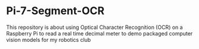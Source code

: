 # Pi-7-Segment-OCR
This repository is about using Optical Character Recognition (OCR) on a Raspberry Pi to read a real time decimal meter to demo packaged computer vision models for my robotics club
